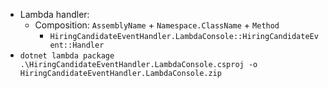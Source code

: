 - Lambda handler:
  - Composition: `AssemblyName` + `Namespace.ClassName` + `Method`
    - `HiringCandidateEventHandler.LambdaConsole::HiringCandidateEvent::Handler`
- `dotnet lambda package .\HiringCandidateEventHandler.LambdaConsole.csproj -o HiringCandidateEventHandler.LambdaConsole.zip`
